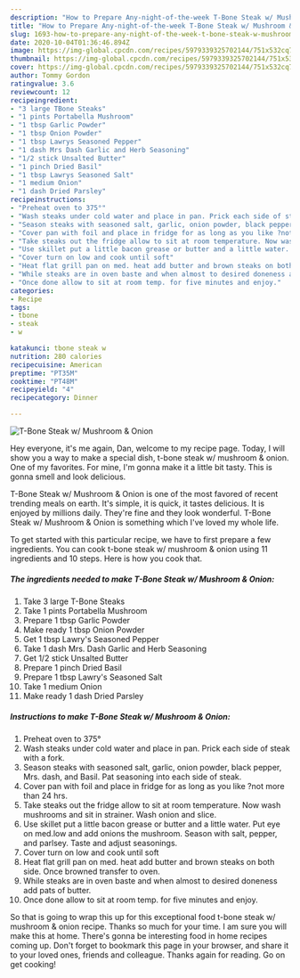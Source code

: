 ```yaml
---
description: "How to Prepare Any-night-of-the-week T-Bone Steak w/ Mushroom &amp;amp; Onion"
title: "How to Prepare Any-night-of-the-week T-Bone Steak w/ Mushroom &amp;amp; Onion"
slug: 1693-how-to-prepare-any-night-of-the-week-t-bone-steak-w-mushroom-and-amp-onion
date: 2020-10-04T01:36:46.894Z
image: https://img-global.cpcdn.com/recipes/5979339325702144/751x532cq70/t-bone-steak-w-mushroom-onion-recipe-main-photo.jpg
thumbnail: https://img-global.cpcdn.com/recipes/5979339325702144/751x532cq70/t-bone-steak-w-mushroom-onion-recipe-main-photo.jpg
cover: https://img-global.cpcdn.com/recipes/5979339325702144/751x532cq70/t-bone-steak-w-mushroom-onion-recipe-main-photo.jpg
author: Tommy Gordon
ratingvalue: 3.6
reviewcount: 12
recipeingredient:
- "3 large TBone Steaks"
- "1 pints Portabella Mushroom"
- "1 tbsp Garlic Powder"
- "1 tbsp Onion Powder"
- "1 tbsp Lawrys Seasoned Pepper"
- "1 dash Mrs Dash Garlic and Herb Seasoning"
- "1/2 stick Unsalted Butter"
- "1 pinch Dried Basil"
- "1 tbsp Lawrys Seasoned Salt"
- "1 medium Onion"
- "1 dash Dried Parsley"
recipeinstructions:
- "Preheat oven to 375°"
- "Wash steaks under cold water and place in pan. Prick each side of steak with a fork."
- "Season steaks with seasoned salt, garlic, onion powder, black pepper, Mrs. dash, and Basil. Pat seasoning into each side of steak."
- "Cover pan with foil and place in fridge for as long as you like ?not more than 24 hrs."
- "Take steaks out the fridge allow to sit at room temperature. Now wash mushrooms and sit in strainer. Wash onion and slice."
- "Use skillet put a little bacon grease or butter and a little water. Put eye on med.low and add onions the mushroom. Season with salt, pepper, and parlsey. Taste and adjust seasonings."
- "Cover turn on low and cook until soft"
- "Heat flat grill pan on med. heat add butter and brown steaks on both side. Once browned transfer to oven."
- "While steaks are in oven baste and when almost to desired doneness add pats of butter."
- "Once done allow to sit at room temp. for five minutes and enjoy."
categories:
- Recipe
tags:
- tbone
- steak
- w

katakunci: tbone steak w 
nutrition: 280 calories
recipecuisine: American
preptime: "PT35M"
cooktime: "PT48M"
recipeyield: "4"
recipecategory: Dinner

---
```



![T-Bone Steak w/ Mushroom &amp; Onion](https://img-global.cpcdn.com/recipes/5979339325702144/751x532cq70/t-bone-steak-w-mushroom-onion-recipe-main-photo.jpg)

Hey everyone, it's me again, Dan, welcome to my recipe page. Today, I will show you a way to make a special dish, t-bone steak w/ mushroom &amp; onion. One of my favorites. For mine, I'm gonna make it a little bit tasty. This is gonna smell and look delicious.

T-Bone Steak w/ Mushroom &amp; Onion is one of the most favored of recent trending meals on earth. It's simple, it is quick, it tastes delicious. It is enjoyed by millions daily. They're fine and they look wonderful. T-Bone Steak w/ Mushroom &amp; Onion is something which I've loved my whole life.




To get started with this particular recipe, we have to first prepare a few ingredients. You can cook t-bone steak w/ mushroom &amp; onion using 11 ingredients and 10 steps. Here is how you cook that.

<!--inarticleads1-->

##### The ingredients needed to make T-Bone Steak w/ Mushroom &amp; Onion:

1. Take 3 large T-Bone Steaks
1. Take 1 pints Portabella Mushroom
1. Prepare 1 tbsp Garlic Powder
1. Make ready 1 tbsp Onion Powder
1. Get 1 tbsp Lawry&#39;s Seasoned Pepper
1. Take 1 dash Mrs. Dash Garlic and Herb Seasoning
1. Get 1/2 stick Unsalted Butter
1. Prepare 1 pinch Dried Basil
1. Prepare 1 tbsp Lawry&#39;s Seasoned Salt
1. Take 1 medium Onion
1. Make ready 1 dash Dried Parsley




<!--inarticleads2-->

##### Instructions to make T-Bone Steak w/ Mushroom &amp; Onion:

1. Preheat oven to 375°
1. Wash steaks under cold water and place in pan. Prick each side of steak with a fork.
1. Season steaks with seasoned salt, garlic, onion powder, black pepper, Mrs. dash, and Basil. Pat seasoning into each side of steak.
1. Cover pan with foil and place in fridge for as long as you like ?not more than 24 hrs.
1. Take steaks out the fridge allow to sit at room temperature. Now wash mushrooms and sit in strainer. Wash onion and slice.
1. Use skillet put a little bacon grease or butter and a little water. Put eye on med.low and add onions the mushroom. Season with salt, pepper, and parlsey. Taste and adjust seasonings.
1. Cover turn on low and cook until soft
1. Heat flat grill pan on med. heat add butter and brown steaks on both side. Once browned transfer to oven.
1. While steaks are in oven baste and when almost to desired doneness add pats of butter.
1. Once done allow to sit at room temp. for five minutes and enjoy.




So that is going to wrap this up for this exceptional food t-bone steak w/ mushroom &amp; onion recipe. Thanks so much for your time. I am sure you will make this at home. There's gonna be interesting food in home recipes coming up. Don't forget to bookmark this page in your browser, and share it to your loved ones, friends and colleague. Thanks again for reading. Go on get cooking!
